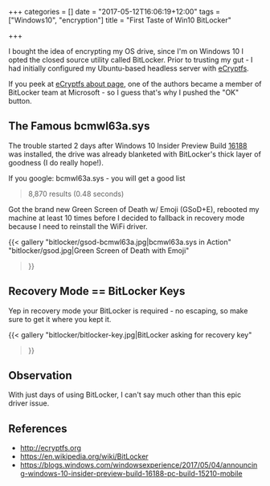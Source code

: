 +++
categories = []
date = "2017-05-12T16:06:19+12:00"
tags = ["Windows10", "encryption"]
title = "First Taste of Win10 BitLocker"

+++

I bought the idea of encrypting my OS drive, since I'm on Windows 10 I opted the closed source utility called BitLocker.
Prior to trusting my gut - I had initially configured my Ubuntu-based headless server with [eCryptfs](http://ecryptfs.org).

If you peek at [eCryptfs about page](http://ecryptfs.org/about.html), one of the authors became a member of BitLocker team at Microsoft - so I guess that's why I pushed the "OK" button.

## The Famous bcmwl63a.sys

The trouble started 2 days after Windows 10 Insider Preview Build [16188](https://blogs.windows.com/windowsexperience/2017/05/04/announcing-windows-10-insider-preview-build-16188-pc-build-15210-mobile) was installed, the drive was already blanketed with BitLocker's thick layer of goodness (I do really hope!).

If you google: bcmwl63a.sys - you will get a good list

> 8,870 results (0.48 seconds)

Got the brand new Green Screen of Death w/ Emoji (GSoD+E), rebooted my machine at least 10 times before I decided to fallback in recovery mode because I need to reinstall the WiFi driver.

{{< gallery
  "bitlocker/gsod-bcmwl63a.jpg|bcmwl63a.sys in Action"
  "bitlocker/gsod.jpg|Green Screen of Death with Emoji"
>}}

## Recovery Mode == BitLocker Keys

Yep in recovery mode your BitLocker is required - no escaping, so make sure to get it where you kept it.

{{< gallery
  "bitlocker/bitlocker-key.jpg|BitLocker asking for recovery key"
>}}


## Observation

With just days of using BitLocker, I can't say much other than this epic driver issue.

## References

* http://ecryptfs.org
* https://en.wikipedia.org/wiki/BitLocker
* https://blogs.windows.com/windowsexperience/2017/05/04/announcing-windows-10-insider-preview-build-16188-pc-build-15210-mobile